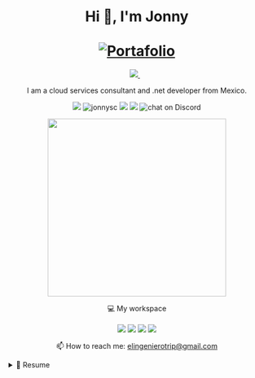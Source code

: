 <div align="center">
  <h1 align="center">
    Hi 👋, I'm Jonny
    <br />
    <br />
    <a href="https://jonnysc.github.io/Portfolio/">
      <img src="https://github.com/JonnySC/JonnySC/assets/54864070/ae2d007c-e841-4fae-9fe4-59a466d4e7e3" alt="Portafolio">
  </h1>
</div>
      <p align='center'>
  <a href="https://www.linkedin.com/in/jonathan-salas-c/">
    <img src="https://img.shields.io/badge/linkedin-%230077B5.svg?&style=for-the-badge&logo=linkedin&logoColor=white" />
  </a>&nbsp;&nbsp;
</p>
<p align='center'>
  I am a cloud services consultant and .net developer from Mexico.
</p>
<p align="center"> 
  <img src="https://img.shields.io/github/followers/JonnySC" />
  <img src="https://komarev.com/ghpvc/?username=jonnysc&label=Profile%20views&color=0e75b6&style=flat" alt="jonnysc" /> 
  <img src="https://img.shields.io/youtube/views/93lns321jGM" />
  <img src="https://img.shields.io/twitch/status/michingeniero" />
  <img src="https://img.shields.io/discord/1025468252022915232?logo=discord" alt="chat on Discord">
</p>
<p align='center'>
  <a href="#"><img src="https://github-readme-stats.vercel.app/api?username=JonnySC&show_icons=true&count_private=true&theme=dark" width="350"></a>
</p>

<p align="center">
💻 My workspace<br/><br/>
<img src="https://img.shields.io/badge/windows 11-%230078D6.svg?&style=for-the-badge&logo=windows&logoColor=white" />
<img src="https://img.shields.io/badge/AMD%20Ryzen_5_4000X-ED1C24?style=for-the-badge&logo=amd&logoColor=white">
<img src="https://img.shields.io/badge/RAM-16GB-%230071C5.svg?&style=for-the-badge&logoColor=white" />
<img src="https://img.shields.io/badge/NVIDIA-GTX1660-76B900?style=for-the-badge&logo=nvidia&logoColor=white">
</p>

<p align='center'>
  📫 How to reach me: <a href='mailto:elingenierotrip@gmail.com'>elingenierotrip@gmail.com</a>
</p>


<details>
  <summary>📃 Resume</summary>


## Education
- 📖 **Master's degree in computer science**\
📆 2020 - 2022\
📍 **Computing Research Center** - CDMX, Mexico
- 📖 **Information and communications technology engineer**\
📆 2015 - 2020\
📍 **Álamo Higher Technological Institute Tuxpan Unit** - Veracruz, Mexico

## Experience

<img align="right" src="https://img.shields.io/badge/Azure-0089D6?logo=microsoft-azure&logoColor=white" />
<img align="right" src="https://img.shields.io/badge/SQL%20Server-CC2927?logo=microsoft-sql-server&logoColor=white" />
<img align="right" src="https://img.shields.io/badge/C Sharp-239120?logo=c-sharp&logoColor=white" />
<img align="right" src="https://img.shields.io/badge/html5-E34F26?logo=html5&logoColor=white" />
<img align="right" src="https://img.shields.io/badge/css3-1572B6?logo=css3&logoColor=white" />
<img align="right" src="https://img.shields.io/badge/bootstrap-563D7C?logo=bootstrap&logoColor=white" />

- 👨‍💻 **Cloud services consultant and .net developer**\
📆 2022 - moment\
📍 **Centro de Negocios Polanco** - CDMX, Mexico



## Skills

<img align="right" src="https://img.shields.io/badge/(My)SQL-4479A1?logo=mysql&logoColor=white" />
<img align="right" src="https://img.shields.io/badge/BASH-4EAA25?logo=gnu-bash&logoColor=white" />
<img align="right" src="https://img.shields.io/badge/Python-3776AB?logo=python&logoColor=white" />
<img align="right" src="https://img.shields.io/badge/C Sharp-239120?logo=c-sharp&logoColor=white" />
<img align="right" src="https://img.shields.io/badge/C++-00599C?logo=c%2B%2B&logoColor=white" />

**Programming**

<img align="right" src="https://img.shields.io/badge/Ubuntu-E95420?logo=ubuntu&logoColor=white" />
<img align="right" src="https://img.shields.io/badge/Windows-0078D6?logo=windows&logoColor=white" />

**Operating Systems**

</details>




                                                                                            
